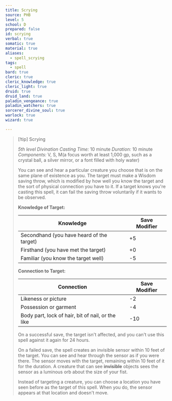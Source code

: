 ```yaml
---
title: Scrying
source: PHB
level: 5
school: D
prepared: false
id: scrying
verbal: true
somatic: true
material: true
aliases:
  - spell_scrying
tags:
  - spell
bard: true
cleric: true
cleric_knowledge: true
cleric_light: true
druid: true
druid_land: true
paladin_vengeance: true
paladin_watchers: true
sorcerer_divine_soul: true
warlock: true
wizard: true

---
```

>[!tip] Scrying
>
> *5th level Divination*
> *Casting Time:* 10 minute
> *Duration:* 10 minute
> *Components:* V, S, M(a focus worth at least 1,000 gp, such as a crystal ball, a silver mirror, or a font filled with holy water)
>
>You can see and hear a particular creature you choose that is on the same plane of existence as you. The target must make a Wisdom saving throw, which is modified by how well you know the target and the sort of physical connection you have to it. If a target knows you're casting this spell, it can fail the saving throw voluntarily if it wants to be observed.
>
>**Knowledge of Target:**
>
>| Knowledge | Save Modifier |
>|---|---|
>| Secondhand (you have heard of the target) | +5 |
>| Firsthand (you have met the target) | +0 |
>| Familiar (you know the target well) | -5 |
>
>**Connection to Target:**
>
>| Connection | Save Modifier |
>|---|---|
>| Likeness or picture | -2 |
>| Possession or garment | -4 |
>| Body part, lock of hair, bit of nail, or the like | -10 |
>
>On a successful save, the target isn't affected, and you can't use this spell against it again for 24 hours.
>
>On a failed save, the spell creates an invisible sensor within 10 feet of the target. You can see and hear through the sensor as if you were there. The sensor moves with the target, remaining within 10 feet of it for the duration. A creature that can see **invisible** objects sees the sensor as a luminous orb about the size of your fist.
>
>Instead of targeting a creature, you can choose a location you have seen before as the target of this spell. When you do, the sensor appears at that location and doesn't move.
>

